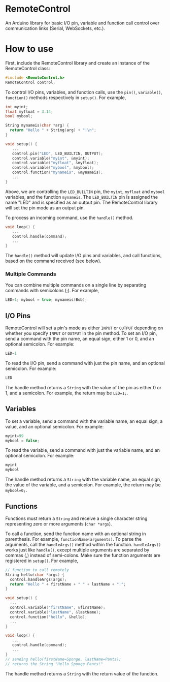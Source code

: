 # RemoteControl
An Arduino library for basic I/O pin, variable and function call control over communication links (Serial, WebSockets, etc.).

# How to use
First, include the RemoteControl library and create an instance of the RemoteControl class:
```cpp
#include <RemoteControl.h>
RemoteControl control;
```

To control I/O pins, variables, and function calls, use the ```pin()```, ```variable()```, ```function()``` methods respectively in ```setup()```. For example,

```cpp
int myint;
float myfloat = 3.14;
bool mybool;

String mynameis(char *arg) {
  return "Hello " + String(arg) + "!\n";
}

void setup() {
   ... 
   control.pin("LED", LED_BUILTIN, OUTPUT);
   control.variable("myint", &myint);
   control.variable("myfloat", &myfloat);
   control.variable("mybool", &mybool);
   control.function("mynameis", &mynameis);
   ...
}
```
Above, we are controlling the ```LED_BUILTIN``` pin, the ```myint```, ```myfloat``` and ```mybool``` variables, and the function ```mynameis```. The ```LED_BUILTIN``` pin is assigned the name "LED" and is specified as an output pin. The RemoteControl library will set the pin mode as an output pin.

To process an incoming command, use the ```handle()``` method.
```cpp
void loop() {
   ...
   control.handle(command);
   ...
}
```
The ```handle()``` method will update I/O pins and variables, and call functions, based on the command received (see below).

### Multiple Commands
You can combine multiple commands on a single line by separating commands with semicolons (;). For example,
```cpp
LED=1; mybool = true; mynameis(Bob);
```

## I/O Pins

RemoteControl will set a pin's mode as either ```INPUT``` or ```OUTPUT``` depending on whether you specify ```INPUT``` or ```OUTPUT``` in the pin method. To set an I/O pin, send a command with the pin name, an equal sign, either 1 or 0, and an optional semicolon. For example:
```cpp
LED=1
```

To read the I/O pin, send a command with just the pin name, and an optional semicolon. For example:
```cpp
LED
```
The handle method returns a ```String``` with the value of the pin as either 0 or 1, and a semicolon. For example, the return may be ```LED=1;```.

## Variables
To set a variable, send a command with the variable name, an equal sign, a value, and an optional semicolon. For example:
```cpp
myint=99
mybool = false;
```

To read the variable, send a command with just the variable name, and an optional semicolon. For example:
```cpp
myint
mybool
```
The handle method returns a ```String``` with the variable name, an equal sign, the value of the variable, and a semicolon. For example, the return may be ```mybool=0;```.

## Functions
Functions must return a ```String``` and receive a single character string representing zero or more arguments (```char *args```).

To call a function, send the function name with an optional string in parenthesis. For example, ```functionName(arguments)```. To parse the arguments, call the ```handleArgs()``` method within the function. ```handleArgs()``` works just like ```handle()```, except multiple arguments are separated by commas (,) instead of semi-colons. Make sure the function arguments are registered in ```setup()```. For example,
```cpp
// function to call remotely
String hello(char *args) {
  control.handleArgs(args);
  return "Hello " + firstName + " " + lastName + "!";
}

void setup() {
  ... 
  control.variable("firstName", &firstName);
  control.variable("lastName", &lastName);
  control.function("hello", &hello);
  ...
}

void loop() {
   ...
   control.handle(command);
   ...
}
// sending hello(firstName=Sponge, lastName=Pants);
// returns the String "Hello Sponge Pants!"
```

The handle method returns a ```String``` with the return value of the function.
